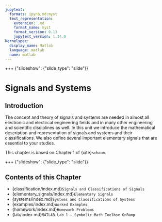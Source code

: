 ```yaml
---
jupytext:
  formats: ipynb,md:myst
  text_representation:
    extension: .md
    format_name: myst
    format_version: 0.13
    jupytext_version: 1.14.0
kernelspec:
  display_name: Matlab
  language: matlab
  name: matlab
---
```


+++ {"slideshow": {"slide_type": "slide"}}

# Signals and Systems


## Introduction

The concept and theory of signals and systems are needed in almost all electronic and electrical engineering fields and in many other engineering and scientific disciplines as well. In this unit we introduce the mathematical description and representation of signals and systems and their classifications. We also define several important elementary signals that are essential to your studies.

This chapter is based on Chapter 1 of {cite}`schaum`.

+++ {"slideshow": {"slide_type": "slide"}}

## Contents of this Chapter

* {classification/index.md}`Signals and Classifications of Signals`
* {elementary_signals/index.md}`Elementary Signals`
* {systems/index.md}`Systems and Classifications of Systems`
* {examples/index.md}`Worked Examples`
* {homework/index.md}`Homework Problems`
* {lab/index.md}`MATLAB Lab 1 - Symbolic Math Toolbox OnRamp`

